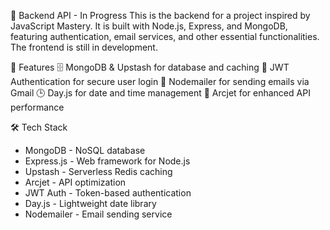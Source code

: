 🚀 Backend API - In Progress
This is the backend for a project inspired by JavaScript Mastery. It is built with Node.js, Express, and MongoDB,
featuring authentication, email services, and other essential functionalities. The frontend is still in development.

📌 Features
🗄 MongoDB & Upstash for database and caching
🔐 JWT Authentication for secure user login
📧 Nodemailer for sending emails via Gmail
🕒 Day.js for date and time management
🚀 Arcjet for enhanced API performance

🛠 Tech Stack
- MongoDB - NoSQL database
- Express.js - Web framework for Node.js
- Upstash - Serverless Redis caching
- Arcjet - API optimization
- JWT Auth - Token-based authentication
- Day.js - Lightweight date library
- Nodemailer - Email sending service
